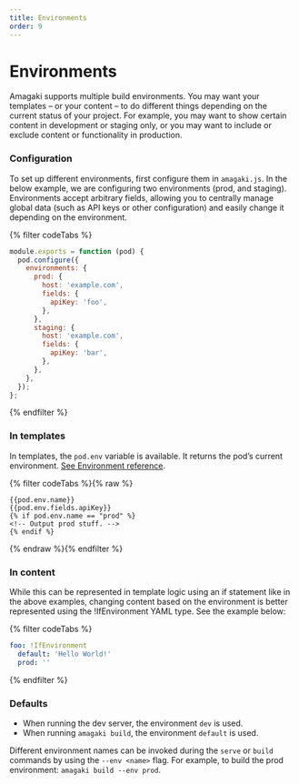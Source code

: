 ```yaml
---
title: Environments
order: 9
---
```

# Environments

Amagaki supports multiple build environments. You may want your templates – or
your content – to do different things depending on the current status of your
project. For example, you may want to show certain content in development or
staging only, or you may want to include or exclude content or functionality in
production.

### Configuration

To set up different environments, first configure them in `amagaki.js`. In the
below example, we are configuring two environments (prod, and staging).
Environments accept arbitrary fields, allowing you to centrally manage global
data (such as API keys or other configuration) and easily change it depending on
the environment.

{% filter codeTabs %}
```javascript:title=amagaki.js
module.exports = function (pod) {
  pod.configure({
    environments: {
      prod: {
        host: 'example.com',
        fields: {
          apiKey: 'foo',
        },
      },
      staging: {
        host: 'example.com',
        fields: {
          apiKey: 'bar',
        },
      },
    },
  });
};
```
{% endfilter %}

### In templates

In templates, the `pod.env` variable is available. It returns the pod’s current environment. <a href="https://blinkkcode.github.io/amagaki/api/classes/environment.environment-1.html">See Environment reference</a>.

{% filter codeTabs %}{% raw %}
```nunjucks
{{pod.env.name}}
{{pod.env.fields.apiKey}}
{% if pod.env.name == "prod" %}
<!-- Output prod stuff. -->
{% endif %}
```
{% endraw %}{% endfilter %}

### In content

While this can be represented in template logic using an if statement like in
the above examples,  changing content based on the environment is better
represented using the !IfEnvironment YAML type. See the example below:

{% filter codeTabs %}
```yaml
foo: !IfEnvironment
  default: 'Hello World!'
  prod: ''
```
{% endfilter %}

### Defaults

*   When running the dev server, the environment `dev` is used.
*   When running `amagaki build`, the environment `default` is used.

Different environment names can be invoked during the `serve` or `build`
commands by using the `--env <name>` flag. For example, to build the prod
environment: `amagaki build --env prod`.
